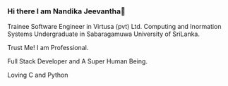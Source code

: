 ### Hi there I am Nandika Jeevantha👋
Trainee Software Engineer in Virtusa (pvt) Ltd.
Computing and Inormation Systems Undergraduate in Sabaragamuwa University of SriLanka.

Trust Me! I am Professional.

Full Stack Developer and A Super Human Being.

Loving C and Python
